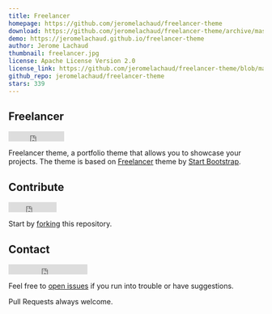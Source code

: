 ```yaml
---
title: Freelancer
homepage: https://github.com/jeromelachaud/freelancer-theme
download: https://github.com/jeromelachaud/freelancer-theme/archive/master.zip
demo: https://jeromelachaud.github.io/freelancer-theme
author: Jerome Lachaud
thumbnail: freelancer.jpg
license: Apache License Version 2.0
license_link: https://github.com/jeromelachaud/freelancer-theme/blob/master/LICENCE
github_repo: jeromelachaud/freelancer-theme
stars: 339
---
```


## Freelancer

<iframe
src="http://ghbtns.com/github-btn.html?user=jeromelachaud&repo=freelancer-theme&type=watch&count=true"
allowtransparency="true" frameborder="0" scrolling="0" width="110"
height="20"></iframe>

Freelancer theme, a portfolio theme that allows you to showcase your
projects. The theme is based on
[Freelancer](http://startbootstrap.com/templates/freelancer/) theme by
[Start Bootstrap](http://startbootstrap.com/).

## Contribute

<iframe
src="http://ghbtns.com/github-btn.html?user=jeromelachaud&repo=freelancer-theme&type=fork&count=true"
allowtransparency="true" frameborder="0" scrolling="0" width="95"
height="20"></iframe>

Start by
[forking](https://github.com/jeromelachaud/freelancer-theme/fork) this
repository.

## Contact

<iframe
src="http://ghbtns.com/github-btn.html?user=jeromelachaud&type=follow"
allowtransparency="true" frameborder="0" scrolling="0" width="156"
height="20"></iframe>

Feel free to [open
issues](https://github.com/jeromelachaud/freelancer-theme/issues/new)
if you run into trouble or have suggestions.

Pull Requests always welcome.
